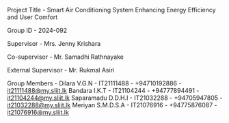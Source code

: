 Project Title - Smart Air Conditioning System Enhancing Energy Efficiency and User Comfort

Group ID - 2024-092

Supervisor -
Mrs. Jenny Krishara

Co-supervisor -
Mr. Samadhi Rathnayake

External Supervisor -
Mr. Rukmal Asiri

Group Members -
Dilara V.G.N - IT21111488 - +94710192886 - it21111488@my.sliit.lk
Bandara I.K.T - IT21104244 - +94777894491 - it21104244@my.sliit.lk
Saparamadu D.D.H.I - IT21032288 - +94705947805 - it21032288@my.sliit.lk
Meriyan S.M.D.S.A - IT21076916 - +94775876087 - it21076916@my.sliit.lk 
